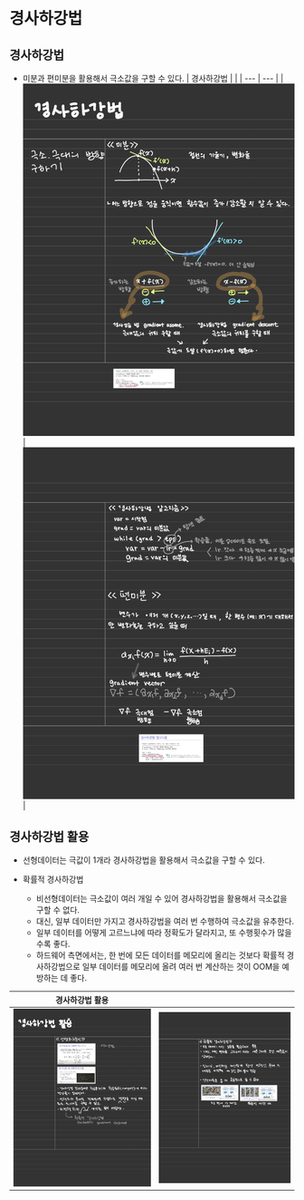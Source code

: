 # 경사하강법

## 경사하강법
- 미분과 편미분을 활용해서 극소값을 구할 수 있다. 
| 경사하강법 |  |
| --- | --- |
| ![](./%EA%B2%BD%EC%82%AC%ED%95%98%EA%B0%95%EB%B2%951.jpg) | ![](./%EA%B2%BD%EC%82%AC%ED%95%98%EA%B0%95%EB%B2%952.jpg) |


## 경사하강법 활용
- 선형데이터는 극값이 1개라 경사하강법을 활용해서 극소값을 구할 수 있다. 

- 확률적 경사하강법
  - 비선형데이터는 극소값이 여러 개일 수 있어 경사하강법을 활용해서 극소값을 구할 수 없다. 
  - 대신, 일부 데이터만 가지고 경사하강법을 여러 번 수행하여 극소값을 유추한다. 
  - 일부 데이터를 어떻게 고르느냐에 따라 정확도가 달라지고, 또 수행횟수가 많을 수록 좋다.
  - 하드웨어 측면에서는, 한 번에 모든 데이터를 메모리에 올리는 것보다 확률적 경사하강법으로 일부 데이터를 메모리에 올려 여러 번 계산하는 것이 OOM을 예방하는 데 좋다.

| 경사하강법 활용 |  |
| --- | --- |
| ![](./%EA%B2%BD%EC%82%AC%ED%95%98%EA%B0%95%EB%B2%95%ED%99%9C%EC%9A%A91.jpg) | ![](./%EA%B2%BD%EC%82%AC%ED%95%98%EA%B0%95%EB%B2%95%ED%99%9C%EC%9A%A92.jpg) |

